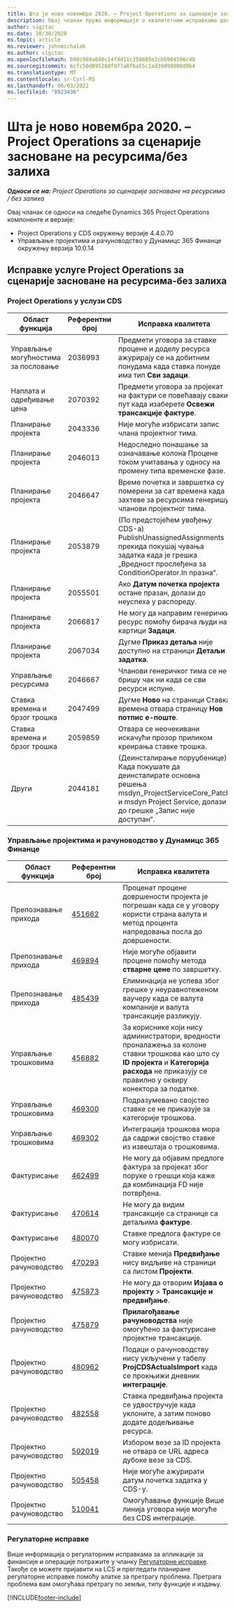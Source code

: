 ```yaml
---
title: Шта је ново новембра 2020. – Project Operations за сценарије засноване на ресурсима/без залиха
description: Овај чланак пружа информације о квалитетним исправкама доступним у новембру 2020.
author: sigitac
ms.date: 10/30/2020
ms.topic: article
ms.reviewer: johnmichalak
ms.author: sigitac
ms.openlocfilehash: b98c968a040c14f4d11c350885e2cbb984596c48
ms.sourcegitcommit: 6cfc50d89528df977a8f6a55c1ad39d99800d9b4
ms.translationtype: MT
ms.contentlocale: sr-Cyrl-RS
ms.lasthandoff: 06/03/2022
ms.locfileid: "8923436"
---
```

# <a name="whats-new-november-2020---project-operations-for-resourcenon-stocked-based-scenarios"></a>Шта је ново новембра 2020. – Project Operations за сценарије засноване на ресурсима/без залиха

_**Односи се на:** Project Operations за сценарије засноване на ресурсима / без залиха_

Овај чланак се односи на следеће Dynamics 365 Project Operations компоненте и верзије:

- Project Operations у CDS окружењу верзије 4.4.0.70
- Управљање пројектима и рачуноводство у Дyнамицс 365 Финанце окружењу верзија 10.0.14

## <a name="updates-to-project-operations-for-resource-non-stocked-based-scenarios"></a>Исправке услуге Project Operations за сценарије засноване на ресурсима-без залиха

### <a name="project-operations-on-cds"></a>Project Operations у услузи CDS

| Област функција                 | Референтни број | Исправка квалитета                                                                                                                                                                    |
|------------------------------|------------------|-----------------------------------------------------------------------------------------------------------------------------------------------------------------------------------|
| Управљање могућностима за пословање       | 2036993          | Предмети уговора за ставке процене и доделу ресурса ажурирају се на добитним понудама када ставка понуде има тип **Сви задаци**.                                                 |
| Наплата и одређивање цена          | 2070392          | Предмети уговора за пројекат на фактури се повећавају сваки пут када изаберете **Освежи трансакције фактуре**.                                                                         |
| Планирање пројекта             | 2043336          | Није могуће избрисати запис члана пројектног тима.                                                                                                                                  |
| Планирање пројекта             | 2046013          | Недоследно понашање за означавање колона Процене током учитавања у односу на промену типа временске фазе.                                                                                   |
| Планирање пројекта             | 2046647          | Време почетка и завршетка су померени за сат времена када захтеве за ресурсима генеришу чланови пројектног тима.                                                                      |
| Планирање пројекта             | 2053879          | (По предстојећем увођењу CDS-а) PublishUnassignedAssignments прекида покушај чувања задатка када је грешка „Вредност прослеђена за ConditionOperator.In празна“.                       |
| Планирање пројекта             | 2055501          | Ако **Датум почетка пројекта** остане празан, долази до неуспеха у распореду.                                                                                                      |
| Планирање пројекта             | 2066817          | Не могу да направим генерички ресурс помоћу бирача људи на картици **Задаци**.                                                                                                   |
| Планирање пројекта             | 2067034          | Дугме **Приказ детаља** није доступно на страници **Детаљи задатка**.                                                                                                       |
| Управљање ресурсима          | 2046667          | Чланови генеричког тима се не бришу чак ни када се сви ресурси испуне.                                                                                                    |
| Ставка времена и брзог трошка | 2047499          | Дугме **Ново** на страници Ставка времена отвара страницу **Нов потпис е-поште**.                                                                                               |
| Ставка времена и брзог трошка | 2059859          | Отвара се неочекивани искачући прозор приликом креирања ставке трошка.                                                                                                                         |
| Други                        | 2044181          | (Деинсталирање поруџбенице)   Када покушате да деинсталирате основна решења msdyn_ProjectServiceCore_Patch и msdyn Project Service, долази до грешке „Запис није доступан“.  |

### <a name="project-management-and-accounting-in-dynamics-365-finance"></a>Управљање пројектима и рачуноводство у Дyнамицс 365 Финанце

| Област функција        | Референтни број | Исправка квалитета                                                                                                                                                            |
|---------------------|------------------|---------------------------------------------------------------------------------------------------------------------------------------------------------------------------|
| Препознавање прихода | [451662](https://fix.lcs.dynamics.com/Issue/Details/?bugId=451662)           | Проценат процене довршености пројекта је погрешан када се у уговору користи страна валута и метод процента напредовања посла до довршености.                     |
| Препознавање прихода | [469894](https://fix.lcs.dynamics.com/Issue/Details/?bugId=469894)           | Није могуће објавити процене помоћу метода **стварне цене** по завршетку.                                                                                                    |
| Препознавање прихода | [485439](https://fix.lcs.dynamics.com/Issue/Details/?bugId=485439)           | Елиминација не успева због грешке у неуравнотеженом ваучеру када се валута компаније и валута трансакције разликују.                                              |
| Управљање трошковима  | [456882](https://fix.lcs.dynamics.com/Issue/Details/?bugId=456822)           | За кориснике који нису администратори, вредности проналажења за колоне ставки трошкова као што су **ID пројекта** и **Категорија расхода** не приказују се правилно у оквиру конектора за податке. |
| Управљање трошковима  | [469300](https://fix.lcs.dynamics.com/Issue/Details/?bugId=469300)           | Подразумевано својство ставке се не приказује за категорије трошкова.                                                                                                         |
| Управљање трошковима  | [469302](https://fix.lcs.dynamics.com/Issue/Details/?bugId=469302)           | Интеграција трошкова мора да садржи својство ставке из извештаја о трошковима.                                                                                             |
| Фактурисање           | [462499](https://fix.lcs.dynamics.com/Issue/Details/?bugId=462499)           | Не могу да објавим предлоге фактура за пројекат због поруке о грешци која каже да комбинација FD није потврђена.                                                    |
| Фактурисање           | [470614](https://fix.lcs.dynamics.com/Issue/Details/?bugId=470614)           | Не могу да видим трансакције са странице са детаљима **фактуре**.                                                                                                              |
| Фактурисање           | [480070](https://fix.lcs.dynamics.com/Issue/Details/?bugId=480070)           | Ставке предлога фактуре се могу избрисати.                                                                                                                                  |
| Пројектно рачуноводство  | [470293](https://fix.lcs.dynamics.com/Issue/Details/?bugId=470293)           | Ставке менија **Предвиђање** нису видљиве на страници са листом **Пројекти**.                                                                                                   |
| Пројектно рачуноводство  | [475873](https://fix.lcs.dynamics.com/Issue/Details/?bugId=475873)           | Не могу да отворим **Изјава о пројекту**   > **Трансакције и предвиђање**.                                                                                                       |
| Пројектно рачуноводство  | [475879](https://fix.lcs.dynamics.com/Issue/Details/?bugId=475879)           | **Прилагођавање рачуноводства** није омогућено за фактурисане пројектне трансакције.                                                                                                  |
| Пројектно рачуноводство  | [480962](https://fix.lcs.dynamics.com/Issue/Details/?bugId=480962)           | Подаци о рачуноводству нису укључени у табелу **ProjCDSActualsImport** када се прокњижи дневник **интеграције**.                                                  |
| Пројектно рачуноводство  | [482558](https://fix.lcs.dynamics.com/Issue/Details/?bugId=482558)           | Ставка предвиђања пројекта се удвостручује када уклоните, а затим поново додате додељивање ресурса.                                                                            |
| Пројектно рачуноводство  | [502019](https://fix.lcs.dynamics.com/Issue/Details/?bugId=502019)           | Избором везе за ID пројекта не отвара се URL адреса дубоке везе за CDS.                                                                                                         |
| Пројектно рачуноводство  | [505458](https://fix.lcs.dynamics.com/Issue/Details/?bugId=505458)           | Није могуће ажурирати датум почетка задатка у CDS-у.                                                                                                                           |
| Пројектно рачуноводство  | [510041](https://fix.lcs.dynamics.com/Issue/Details/?bugId=510041)           | Омогућавање функције Више линија уговора није могуће без CDS интеграције.                                                                                   |

### <a name="regulatory-updates"></a>Регулаторне исправке
Више информација о регулаторним исправкама за апликације за финансије и операције потражите у чланку [Регулаторне исправке](/dynamics365/finance/localizations/regulatory-updates). Такође се можете пријавити на LCS и прегледати планиране регулаторне исправке помоћу алатке за претрагу проблема. Претрага проблема вам омогућава претрагу по земљи, типу функције и издању.


[!INCLUDE[footer-include](../includes/footer-banner.md)]